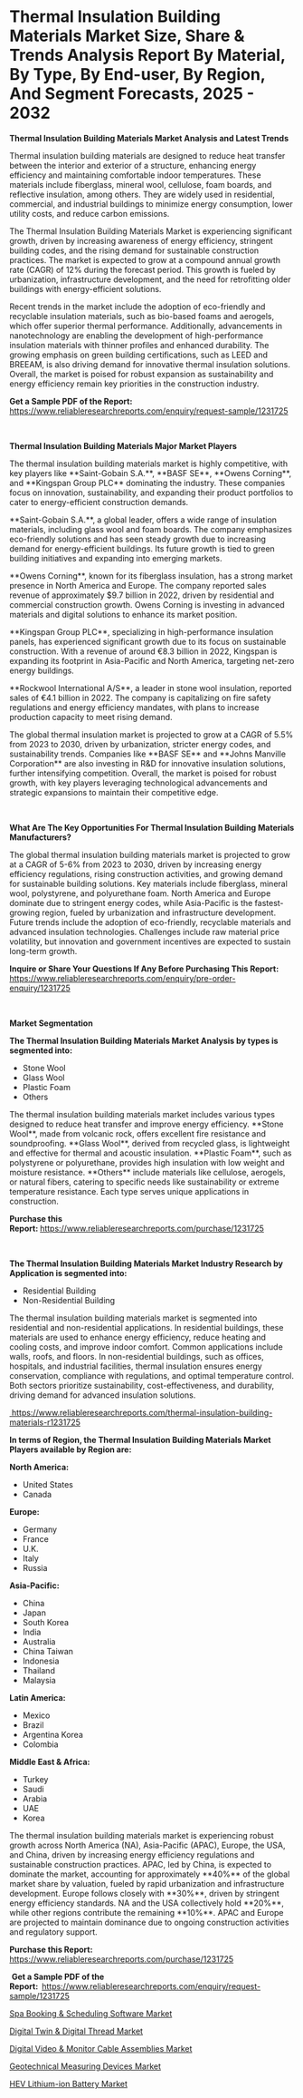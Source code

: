 <p><h1>Thermal Insulation Building Materials Market Size, Share & Trends Analysis Report By Material, By Type, By End-user, By Region, And Segment Forecasts, 2025 - 2032</h1></p><p><strong>Thermal Insulation Building Materials Market Analysis and Latest Trends</strong></p>
<p><p>Thermal insulation building materials are designed to reduce heat transfer between the interior and exterior of a structure, enhancing energy efficiency and maintaining comfortable indoor temperatures. These materials include fiberglass, mineral wool, cellulose, foam boards, and reflective insulation, among others. They are widely used in residential, commercial, and industrial buildings to minimize energy consumption, lower utility costs, and reduce carbon emissions.</p><p>The Thermal Insulation Building Materials Market is experiencing significant growth, driven by increasing awareness of energy efficiency, stringent building codes, and the rising demand for sustainable construction practices. The market is expected to grow at a compound annual growth rate (CAGR) of 12% during the forecast period. This growth is fueled by urbanization, infrastructure development, and the need for retrofitting older buildings with energy-efficient solutions.</p><p>Recent trends in the market include the adoption of eco-friendly and recyclable insulation materials, such as bio-based foams and aerogels, which offer superior thermal performance. Additionally, advancements in nanotechnology are enabling the development of high-performance insulation materials with thinner profiles and enhanced durability. The growing emphasis on green building certifications, such as LEED and BREEAM, is also driving demand for innovative thermal insulation solutions. Overall, the market is poised for robust expansion as sustainability and energy efficiency remain key priorities in the construction industry.</p></p>
<p><strong>Get a Sample PDF of the Report:&nbsp;</strong> <a href="https://www.reliableresearchreports.com/enquiry/request-sample/1231725?utm_campaign=2175&utm_medium=2&utm_source=Github&utm_content=ia&utm_term=26012025&utm_id=thermal-insulation-building-materials">https://www.reliableresearchreports.com/enquiry/request-sample/1231725</a></p>
<p>&nbsp;</p>
<p><strong>Thermal Insulation Building Materials Major Market Players</strong></p>
<p><p>The thermal insulation building materials market is highly competitive, with key players like **Saint-Gobain S.A.**, **BASF SE**, **Owens Corning**, and **Kingspan Group PLC** dominating the industry. These companies focus on innovation, sustainability, and expanding their product portfolios to cater to energy-efficient construction demands.</p><p>**Saint-Gobain S.A.**, a global leader, offers a wide range of insulation materials, including glass wool and foam boards. The company emphasizes eco-friendly solutions and has seen steady growth due to increasing demand for energy-efficient buildings. Its future growth is tied to green building initiatives and expanding into emerging markets.</p><p>**Owens Corning**, known for its fiberglass insulation, has a strong market presence in North America and Europe. The company reported sales revenue of approximately $9.7 billion in 2022, driven by residential and commercial construction growth. Owens Corning is investing in advanced materials and digital solutions to enhance its market position.</p><p>**Kingspan Group PLC**, specializing in high-performance insulation panels, has experienced significant growth due to its focus on sustainable construction. With a revenue of around €8.3 billion in 2022, Kingspan is expanding its footprint in Asia-Pacific and North America, targeting net-zero energy buildings.</p><p>**Rockwool International A/S**, a leader in stone wool insulation, reported sales of €4.1 billion in 2022. The company is capitalizing on fire safety regulations and energy efficiency mandates, with plans to increase production capacity to meet rising demand.</p><p>The global thermal insulation market is projected to grow at a CAGR of 5.5% from 2023 to 2030, driven by urbanization, stricter energy codes, and sustainability trends. Companies like **BASF SE** and **Johns Manville Corporation** are also investing in R&D for innovative insulation solutions, further intensifying competition. Overall, the market is poised for robust growth, with key players leveraging technological advancements and strategic expansions to maintain their competitive edge.</p></p>
<p>&nbsp;</p>
<p><strong>What Are The Key Opportunities For Thermal Insulation Building Materials Manufacturers?</strong></p>
<p><p>The global thermal insulation building materials market is projected to grow at a CAGR of 5-6% from 2023 to 2030, driven by increasing energy efficiency regulations, rising construction activities, and growing demand for sustainable building solutions. Key materials include fiberglass, mineral wool, polystyrene, and polyurethane foam. North America and Europe dominate due to stringent energy codes, while Asia-Pacific is the fastest-growing region, fueled by urbanization and infrastructure development. Future trends include the adoption of eco-friendly, recyclable materials and advanced insulation technologies. Challenges include raw material price volatility, but innovation and government incentives are expected to sustain long-term growth.</p></p>
<p><strong>Inquire or Share Your Questions If Any Before Purchasing This Report:</strong> <a href="https://www.reliableresearchreports.com/enquiry/pre-order-enquiry/1231725?utm_campaign=2175&utm_medium=2&utm_source=Github&utm_content=ia&utm_term=26012025&utm_id=thermal-insulation-building-materials">https://www.reliableresearchreports.com/enquiry/pre-order-enquiry/1231725</a></p>
<p>&nbsp;</p>
<p><strong>Market Segmentation</strong></p>
<p><strong>The Thermal Insulation Building Materials Market Analysis by types is segmented into:</strong></p>
<p><ul><li>Stone Wool</li><li>Glass Wool</li><li>Plastic Foam</li><li>Others</li></ul></p>
<p><p>The thermal insulation building materials market includes various types designed to reduce heat transfer and improve energy efficiency. **Stone Wool**, made from volcanic rock, offers excellent fire resistance and soundproofing. **Glass Wool**, derived from recycled glass, is lightweight and effective for thermal and acoustic insulation. **Plastic Foam**, such as polystyrene or polyurethane, provides high insulation with low weight and moisture resistance. **Others** include materials like cellulose, aerogels, or natural fibers, catering to specific needs like sustainability or extreme temperature resistance. Each type serves unique applications in construction.</p></p>
<p><strong>Purchase this Report:&nbsp;</strong><a href="https://www.reliableresearchreports.com/purchase/1231725?utm_campaign=2175&utm_medium=2&utm_source=Github&utm_content=ia&utm_term=26012025&utm_id=thermal-insulation-building-materials">https://www.reliableresearchreports.com/purchase/1231725</a></p>
<p>&nbsp;</p>
<p><strong>The Thermal Insulation Building Materials Market Industry Research by Application is segmented into:</strong></p>
<p><ul><li>Residential Building</li><li>Non-Residential Building</li></ul></p>
<p><p>The thermal insulation building materials market is segmented into residential and non-residential applications. In residential buildings, these materials are used to enhance energy efficiency, reduce heating and cooling costs, and improve indoor comfort. Common applications include walls, roofs, and floors. In non-residential buildings, such as offices, hospitals, and industrial facilities, thermal insulation ensures energy conservation, compliance with regulations, and optimal temperature control. Both sectors prioritize sustainability, cost-effectiveness, and durability, driving demand for advanced insulation solutions.</p></p>
<p><a href="https://www.reliableresearchreports.com/thermal-insulation-building-materials-r1231725?utm_campaign=2175&utm_medium=2&utm_source=Github&utm_content=ia&utm_term=26012025&utm_id=thermal-insulation-building-materials">&nbsp;https://www.reliableresearchreports.com/thermal-insulation-building-materials-r1231725</a></p>
<p><strong>In terms of Region, the Thermal Insulation Building Materials Market Players available by Region are:</strong></p>
<p>
    <p> <strong> North America: </strong>
        <ul>
            <li>United States</li>
            <li>Canada</li>
        </ul>
        </p> 
    <p> <strong> Europe: </strong>
        <ul>
            <li>Germany</li>
            <li>France</li>
            <li>U.K.</li>
            <li>Italy</li>
            <li>Russia</li>
        </ul>
        </p> 
    <p> <strong> Asia-Pacific: </strong>
        <ul>
            <li>China</li>
            <li>Japan</li>
            <li>South Korea</li>
            <li>India</li>
            <li>Australia</li>
            <li>China Taiwan</li>
            <li>Indonesia</li>
            <li>Thailand</li>
            <li>Malaysia</li>
        </ul>
        </p> 
    <p> <strong> Latin America: </strong>
        <ul>
            <li>Mexico</li>
            <li>Brazil</li>
            <li>Argentina Korea</li>
            <li>Colombia</li>
        </ul>
        </p> 
    <p> <strong> Middle East & Africa: </strong>
        <ul>
            <li>Turkey</li>
            <li>Saudi</li>
            <li>Arabia</li>
            <li>UAE</li>
            <li>Korea</li>
        </ul>
    </p>
    </p>
<p><p>The thermal insulation building materials market is experiencing robust growth across North America (NA), Asia-Pacific (APAC), Europe, the USA, and China, driven by increasing energy efficiency regulations and sustainable construction practices. APAC, led by China, is expected to dominate the market, accounting for approximately **40%** of the global market share by valuation, fueled by rapid urbanization and infrastructure development. Europe follows closely with **30%**, driven by stringent energy efficiency standards. NA and the USA collectively hold **20%**, while other regions contribute the remaining **10%**. APAC and Europe are projected to maintain dominance due to ongoing construction activities and regulatory support.</p></p>
<p><strong>Purchase this Report: </strong><a href="https://www.reliableresearchreports.com/purchase/1231725?utm_campaign=2175&utm_medium=2&utm_source=Github&utm_content=ia&utm_term=26012025&utm_id=thermal-insulation-building-materials">https://www.reliableresearchreports.com/purchase/1231725</a></p>
<p>&nbsp;<strong>Get a Sample PDF of the Report:&nbsp;&nbsp;</strong><a href="https://www.reliableresearchreports.com/enquiry/request-sample/1231725?utm_campaign=2175&utm_medium=2&utm_source=Github&utm_content=ia&utm_term=26012025&utm_id=thermal-insulation-building-materials">https://www.reliableresearchreports.com/enquiry/request-sample/1231725</a></p>
<p><strong></strong></p>
<p><p><a href="https://www.linkedin.com/pulse/informative-market-analysis-spa-booking-scheduling-software-uy4oe?utm_campaign=2175&utm_medium=2&utm_source=Github&utm_content=ia&utm_term=26012025&utm_id=thermal-insulation-building-materials">Spa Booking & Scheduling Software Market</a></p><p><a href="https://www.linkedin.com/pulse/evaluating-digital-twin-thread-market-trends-growth-opportunities-cdtue?utm_campaign=2175&utm_medium=2&utm_source=Github&utm_content=ia&utm_term=26012025&utm_id=thermal-insulation-building-materials">Digital Twin & Digital Thread Market</a></p><p><a href="https://www.linkedin.com/pulse/digital-video-monitor-cable-assemblies-market-analysis-report-2025-2032-kshec?utm_campaign=2175&utm_medium=2&utm_source=Github&utm_content=ia&utm_term=26012025&utm_id=thermal-insulation-building-materials">Digital Video & Monitor Cable Assemblies Market</a></p><p><a href="https://www.linkedin.com/pulse/geotechnical-measuring-devices-market-forecast-projected-growth-gytke?utm_campaign=2175&utm_medium=2&utm_source=Github&utm_content=ia&utm_term=26012025&utm_id=thermal-insulation-building-materials">Geotechnical Measuring Devices Market</a></p><p><a href="https://www.linkedin.com/pulse/sustainability-trends-hev-lithium-ion-battery-industry-pnk3c?utm_campaign=2175&utm_medium=2&utm_source=Github&utm_content=ia&utm_term=26012025&utm_id=thermal-insulation-building-materials">HEV Lithium-ion Battery Market</a></p></p>